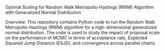 Optimal Scaling for Random Walk Metropolis-Hastings (RWM) Algorithm with Generalized Normal Distribution

Overview: This repository contains Python code to run the Random Walk Metropolis-Hastings (RWM) algorithm for a high-dimensional generalized normal distribution. The code is used to study the impact of proposal scale on the performance of MCMC in terms of acceptance rate, Expected Squared Jump Distance (ESJD), and convergence across parallel chains.
